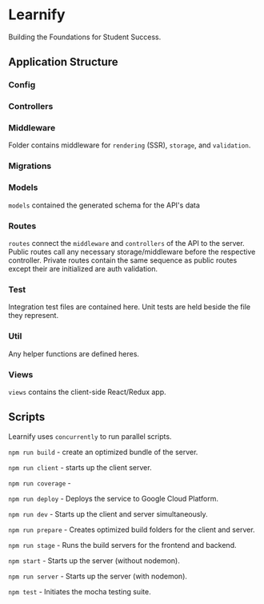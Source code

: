 # Learnify
Building the Foundations for Student Success.

## Application Structure

### Config

### Controllers


### Middleware
Folder contains middleware for `rendering` (SSR), `storage`, and `validation`.

### Migrations

### Models
`models` contained the generated schema for the API's data

### Routes
`routes` connect the `middleware` and `controllers` of the API to the server. Public routes call any necessary storage/middleware before the respective controller. Private routes contain the same sequence as public routes except their are initialized are auth validation.

### Test
Integration test files are contained here. Unit tests are held beside the file they represent.

### Util
Any helper functions are defined heres.

### Views
`views` contains the client-side React/Redux app.

## Scripts
Learnify uses `concurrently` to run parallel scripts.

`npm run build` - create an optimized bundle of the server.

`npm run client` - starts up the client server.

`npm run coverage` - 

`npm run deploy` - Deploys the service to Google Cloud Platform.

`npm run dev` - Starts up the client and server simultaneously.

`npm run prepare` - Creates optimized build folders for the client and server.

`npm run stage` - Runs the build servers for the frontend and backend.

`npm start` - Starts up the server (without nodemon).

`npm run server` - Starts up the server (with nodemon).

`npm test` - Initiates the mocha testing suite.

